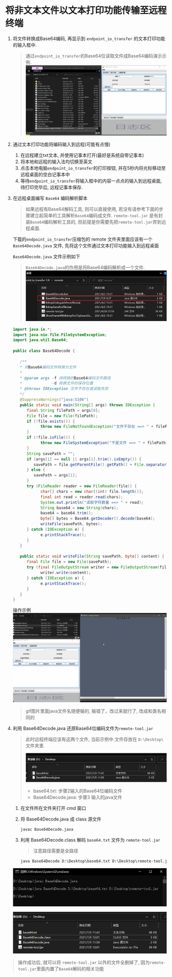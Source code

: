# 将非文本文件以文本打印功能传输至远程终端

1. 将文件转换成Base64编码, 再显示到 `endpoint_io_transfer` 的文本打印功能的输入框中.

   > 通过`endpoint_io_transfer`的Base64位读取文件成Base64编码演示示例.
   ![](./img/base64readdemo.gif)

2. 通过文本打印功能将编码输入到远程(可能有点慢)

   1. 在远程建立txt文本, 并使用记事本打开(最好是系统自带记事本)
   2. 将本地和远程的输入法均切换至英文
   3. 点击本地电脑`endpoint_io_transfer`的打印按钮, 并在5秒内将光标移动至远程桌面的空白记事本中
   4. 等待`endpoint_io_transfer`将输入框中的内容一点点的输入到远程桌面, 待打印完毕后, 远程记事本保存.

3. 在远程桌面编写 `Base64` 编码解析脚本

   > 如果远程有Base64解码工具, 则可以直接使用, 若没有请参考下面的步骤建立起简单的工具解析`Base64`编码成文件.
   > `remote-tool.jar` 是有封装`Base64`编码解析工具的, 但前提是你需要先把`remote-tool.jar`弄到远程桌面.

   下载的`endpoint_io_transfer`压缩包的 remote 文件夹里面应该有一个 `Base64Decode.java` 文件, 先将这个文件通过文本打印功能输入到远程桌面

   `Base64Decode.java` 文件示例如下

   > `Base64Decode.java`的作用是将Base64编码解析成一个文件.![](./img/2021-07-09-09-53-48.png)

   ```java
   import java.io.*;
   import java.nio.file.FileSystemException;
   import java.util.Base64;

   public class Base64Decode {

      /**
      * 将Base64编码文件转换为文件
      *
      * @param args -f 待转换的Base64编码文件路径
      *             -d 转换文件的保存位置
      * @throws IOException 文件不存在或读取失败
      */
      @SuppressWarnings("java:S106")
      public static void main(String[] args) throws IOException {
         final String filePath = args[0];
         File file = new File(filePath);
         if (!file.exists()) {
               throw new FileNotFoundException("文件不存在 ==> " + filePath);
         }
         if (!file.isFile()) {
               throw new FileSystemException("不是文件 ==> " + filePath);
         }
         String savePath = "";
         if (args[1] == null || args[1].trim().isEmpty()) {
            savePath = file.getParentFile().getPath() + File.separator + "base64DecodeFile";
         } else {
            savePath = args[1];
         }
         try (FileReader reader = new FileReader(file)) {
               char[] chars = new char[(int) file.length()];
               final int read = reader.read(chars);
               System.out.println("读取字符数量 ==> " + read);
               String base64 = new String(chars);
               base64 = base64.trim();
               byte[] bytes = Base64.getDecoder().decode(base64);
               writeFile(savePath, bytes);
         } catch (IOException e) {
               e.printStackTrace();
         }
      }

      public static void writeFile(String savePath, byte[] content) {
         final File file = new File(savePath);
         try (final FileOutputStream writer = new FileOutputStream(file)) {
               writer.write(content);
         } catch (IOException e) {
               e.printStackTrace();
         }
      }
   }
   ```


   操作示例 ![](./img/process2.gif) 
   > gif图片里面java文件名随便输的, 输错了，改过来就行了, 改成和类名相同的

4. 利用 Base64Decode.java 还原Base64位编码文件为`remote-tool.jar`

   > 此时远程终端应该有这两个文件, 当前示例中 文件存放在 `D:\Desktop\` 文件夹里.
   > 
   > ![](./img/2021-07-09-12-04-55.png)
   > - base64.txt: 步骤2输入的Base64位编码文件
   > - Base64Decode.java: 步骤3 输入的java文件

   1. 在文件所在文件夹打开 cmd 窗口 
   2. 将 Base64Decode.java 成 class 源文件

      ```bat
      javac Base64Decode.java
      ```

   3. 利用 Base64Decode.class 解码 `base64.txt` 文件为 `remote-tool.jar`
      > 注意路径需要是全路径
      ```bat
      java Base64Decode D:\Desktop\base64.txt D:\Desktop\remote-tool.jar
      ```

   ![](./img/2021-07-09-12-02-07.png)

   ![](./img/2021-07-09-12-03-03.png)

> 操作成功后, 就可以将 `remote-tool.jar` 以外的文件全删掉了, 因为`remote-tool.jar`里面内置了`Base64`解码的相关功能
